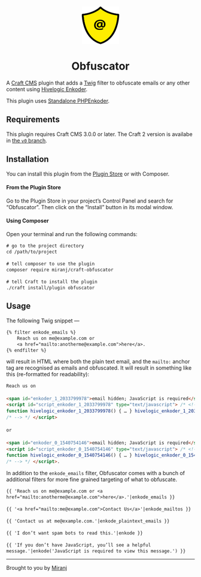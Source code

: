 <p align="center"><img src="./src/icon.svg" width="100" height="100" alt="Obfuscator icon"></p>

<h1 align="center">Obfuscator</h1>

A [Craft CMS][craft] plugin that adds a [Twig][twig] filter to obfuscate emails or any other content using [Hivelogic Enkoder][he].

[craft]:http://buildwithcraft.com/
[twig]:http://twig.sensiolabs.org/
[he]:http://hivelogic.com/enkoder/

This plugin uses [Standalone PHPEnkoder][sp].

[sp]: https://github.com/jnicol/standalone-phpenkoder


Requirements
------------
This plugin requires Craft CMS 3.0.0 or later. The Craft 2 version is availabe in [the `v0` branch](https://github.com/miranj/craft-obfuscator/tree/v0).



Installation
------------

You can install this plugin from the [Plugin Store][ps] or with Composer.

[ps]:https://plugins.craftcms.com/obfuscator

#### From the Plugin Store
Go to the Plugin Store in your project’s Control Panel and search for “Obfuscator”.
Then click on the “Install” button in its modal window.

#### Using Composer
Open your terminal and run the following commands:

    # go to the project directory
    cd /path/to/project
    
    # tell composer to use the plugin
    composer require miranj/craft-obfuscator
    
    # tell Craft to install the plugin
    ./craft install/plugin obfuscator
    


Usage
-----

The following Twig snippet —

```twig
{% filter enkode_emails %}
    Reach us on me@example.com or
    <a href="mailto:anotherme@example.com">here</a>.
{% endfilter %}
```

will result in HTML where both the plain text email, and the `mailto:`
anchor tag are recognised as emails and obfuscated. It will result in something
like this (re-formatted for readability):

```html
Reach us on

<span id="enkoder_1_2033799978">email hidden; JavaScript is required</span>
<script id="script_enkoder_1_2033799978" type="text/javascript"> /* <!-- */
function hivelogic_enkoder_1_2033799978() { … } hivelogic_enkoder_1_2033799978();
/* --> */ </script>

or

<span id="enkoder_0_1540754146">email hidden; JavaScript is required</span>
<script id="script_enkoder_0_1540754146" type="text/javascript"> /* <!-- */
function hivelogic_enkoder_0_1540754146() { … } hivelogic_enkoder_0_1540754146();
/* --> */ </script>.
```

In addition to the `enkode_emails` filter, Obfuscator comes with a bunch of additional
filters for more fine grained targeting of what to obfuscate.

```twig
{{ 'Reach us on me@example.com or <a href="mailto:anotherme@example.com">here</a>.'|enkode_emails }}

{{ '<a href="mailto:me@example.com">Contact Us</a>'|enkode_mailtos }}

{{ 'Contact us at me@example.com.'|enkode_plaintext_emails }}

{{ 'I don’t want spam bots to read this.'|enkode }}

{{ 'If you don’t have JavaScript, you’ll see a helpful message.'|enkode('JavaScript is required to view this message.') }}
```

---

Brought to you by [Miranj](https://miranj.in/)

